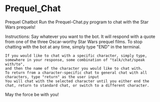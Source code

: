 # Prequel_Chat
Prequel Chatbot
Run the Prequel-Chat.py program to chat with the Star Wars prequels!

Instructions:
	Say whatever you want to the bot. It will respond with a quote from one of the three Oscar-worthy Star Wars prequel films.
	To stop chatting with the bot at any time, simply type "END" in the terminal.

	If you would like to chat with a specific character, simply type, somewhere in your response, some combination of "talk/chat/speak with/to",
	and then the name of the character you would like to chat with. 
	To return from a character-specific chat to general chat with all characters, type "return" as the user input
	You will chat with the selected character until you either end the chat, return to standard chat, or switch to a different character.

May the force be with you!

